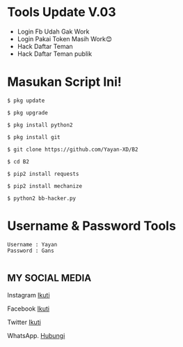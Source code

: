 # Tools Update V.03

* Login Fb Udah Gak Work
* Login Pakai Token Masih Work😊
* Hack Daftar Teman
* Hack Daftar Teman publik


# Masukan Script Ini!
```
$ pkg update

$ pkg upgrade

$ pkg install python2

$ pkg install git

$ git clone https://github.com/Yayan-XD/B2

$ cd B2

$ pip2 install requests

$ pip2 install mechanize

$ python2 bb-hacker.py
```

# Username & Password Tools
```
Username : Yayan
Password : Gans
```

<img src="" />

## MY SOCIAL MEDIA

Instagram [Ikuti](https://Instagram.com/yayanxd_)

Facebook  [Ikuti](https://www.facebook.com/YAYAN.XING.ZUCKERBERG.SR) 

Twitter   [Ikuti](https://mobile.twitter.com/moch_xd)

WhatsApp. [Hubungi](https://api.whatsapp.com/send?phone=+625603036683)

